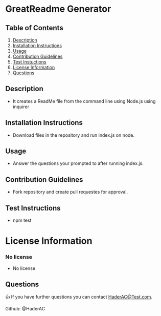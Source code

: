 # GreatReadme Generator

## Table of Contents
1. [Description](#description)
2. [Installation Instructions](#installation-instructions)
3. [Usage](#usage)
4. [Contribution Guidelines](#contribution-guidelines)
5. [Test Instuctions](#test-instructions)
6. [License Information](#license-information)
7. [Questions](#questions)




## Description
* It creates a ReadMe file from the command line using Node.js using inquirer


## Installation Instructions

* Download files in the repository and run index.js on node. 

## Usage

* Answer the questions your prompted to after running index.js.

## Contribution Guidelines

* Fork repository and create pull requestes for approval. 

## Test Instructions

* npm test

# License Information

### No license

* No license

## Questions
:+1:
If you have further questions you can contact HaderAC@Test.com.

Github: @HaderAC
